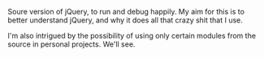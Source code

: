 Soure version of jQuery, to run and debug happily. My aim for this is to better understand jQuery, and why it does all that crazy shit that I use.

I'm also intrigued by the possibility of using only certain modules from the source in personal projects. We'll see.
